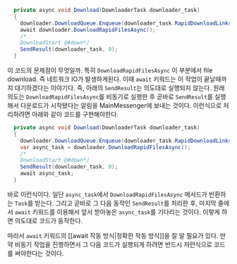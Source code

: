```csharp
  private async void Download(DownloaderTask downloader_task)
  {
    downloader.DownloadQueue.Enqueue(downloader_task.RapidDownloadLinks);
    await downloader.DownloadRapidFilesAsync();
    /*
    DownloadStart @#down*/
    SendResult(downloader_task, 0);
  }
```
이 코드의 문제점이 무엇일까. 특히 `DownloadRapidFilesAsync` 이 부분에서 file download. 즉 네트워크 IO가 발생하게된다. 이때 `await` 키워드는 이 작업이 끝날때까지 대기하겠다는 이야기다. 즉, 아래의 `SendResult`는 의도대로 실행되지 않는다. 원래 의도는 `DownloadRapidFilesAsync`를 비동기로 실행한 후 곧바로 `SendResult`를 실행해서 다운로드가 시작됐다는 알림을 MainMessenger에 보내는 것이다. 이런식으로 처리하려면 아래와 같이 코드를 구현해야한다.

```csharp
  private async void Download(DownloaderTask downloader_task)
  {
    downloader.DownloadQueue.Enqueue(downloader_task.RapidDownloadLinks);
    var async_task = downloader.DownloadRapidFilesAsync();
    /*
    DownloadStart @#down*/
    SendResult(downloader_task, 0);
    await async_task;
  }
```
바로 이런식이다. 일단 `async_task`에서 `DownloadRapidFilesAsync` 메서드가 반환하는 `Task`를 받는다. 그리고 곧바로 그 다음 동작인 `SendResult`를 처리한 후, 마지막 줄에서
`await` 키워드를 이용해서 앞서 받아놓은 `async_task`를 기다리는 것이다. 이렇게 하면 의도대로 코드가 동작한다. 

따라서 `await` 키워드의 [[await 작동 방식|정확한 작동 방식]]을 잘 알 필요가 있다. 만약 비동기 작업을 진행하면서 그 다음 코드가 실행되게 하려면 반드시 저런식으로 코드를 써야한다는 것이다.